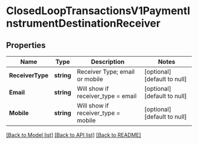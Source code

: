 # ClosedLoopTransactionsV1PaymentInstrumentDestinationReceiver

## Properties
Name | Type | Description | Notes
------------ | ------------- | ------------- | -------------
**ReceiverType** | **string** | Receiver Type; email or mobile | [optional] [default to null]
**Email** | **string** | Will show if receiver_type &#x3D; email | [optional] [default to null]
**Mobile** | **string** | Will show if receiver_type &#x3D; mobile | [optional] [default to null]

[[Back to Model list]](../README.md#documentation-for-models) [[Back to API list]](../README.md#documentation-for-api-endpoints) [[Back to README]](../README.md)

